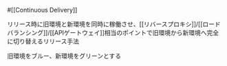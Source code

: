 #[[Continuous Delivery]]

リリース時に旧環境と新環境を同時に稼働させ、[[リバースプロキシ]]/[[ロードバランシング]]/[[APIゲートウェイ]]相当のポイントで旧環境から新環境へ完全に切り替えるリリース手法

旧環境をブルー、新環境をグリーンとする